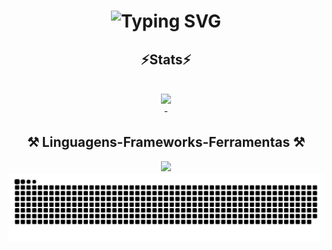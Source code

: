 <!-- GithubStats 
### 👋

![VariableBee GitHub stats](https://github-readme-stats.vercel.app/api?username=jrldorival&show_icons=true&theme=nightowl&include_all_commits=true&count_private=true)  -->

<!-- [![Top Langs](https://github-readme-stats.vercel.app/api/top-langs/?username=jrldorival&layout=compact)](https://github.com/anuraghazra/github-readme-stats) jrldorival


<div style="display: inline_block"><br>
  <img align="center" alt="Js" height="30" width="40" src="https://raw.githubusercontent.com/devicons/devicon/master/icons/javascript/javascript-plain.svg"> 
  <img align="center" alt="HTML" height="30" width="40" src="https://raw.githubusercontent.com/devicons/devicon/master/icons/html5/html5-original.svg">
  <img align="center" alt="CSS" height="30" width="40" src="https://raw.githubusercontent.com/devicons/devicon/master/icons/css3/css3-original.svg">
  <img align="center" alt="Android" height="30" width="40" src="https://raw.githubusercontent.com/devicons/devicon/master/icons/android/android-original.svg">


</div>

 -->
 
<h1 align="center">
<img src="https://readme-typing-svg.herokuapp.com?font=Fira+Code&size=25&pause=100&color=2CF7B8&vCenter=true&random=false&width=435&lines=Ol%C3%A1..;Bem+vindo+ao+meu+perfil+do+GitHub" alt="Typing SVG" />
</h1>


<h2 align="center" >⚡Stats⚡</h2>
<br>
<div align="center" >
  <picture>
  <source
    srcset="https://github-readme-stats.vercel.app/api?username=jrldorival&show_icons=true&theme=dark"
    media="(prefers-color-scheme: dark)"
  />
  <source
    srcset="https://github-readme-stats.vercel.app/api?username=jrldorivalv&show_icons=true"
    media="(prefers-color-scheme: light), (prefers-color-scheme: no-preference)"
  />
  <img src="https://github-readme-stats.vercel.app/api?username=jrldorival&show_icons=true" />
</picture>
</div>

<div  align="center" >
  - 
  <br>

</div>

<h2 align="center" >⚒️ Linguagens-Frameworks-Ferramentas ⚒️</h2>
<div align="center" >
  <img src="https://skillicons.dev/icons?i=php,js,html,css,bootstrap,vscode,androidstudio,github" />
</div>


<picture>
  <source media="(prefers-color-scheme: dark)" srcset="https://raw.githubusercontent.com/jrldorival/jrldorival/output/github-contribution-grid-snake-dark.svg">
  <source media="(prefers-color-scheme: light)" srcset="https://raw.githubusercontent.com/jrldorival/jrldorival/output/github-contribution-grid-snake.svg">
  <img alt="github contribution grid snake animation" src="https://raw.githubusercontent.com/jrldorival/jrldorival/output/github-contribution-grid-snake.svg">
</picture>







